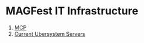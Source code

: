 # MAGFest IT Infrastructure

1. [MCP](mcp.html)
2. [Current Ubersystem Servers](ubersystem-list.html)
